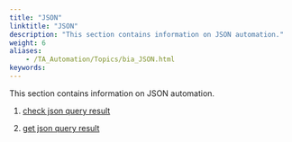 ```yaml
--- 
title: "JSON"
linktitle: "JSON"
description: "This section contains information on JSON automation."
weight: 6
aliases: 
    - /TA_Automation/Topics/bia_JSON.html
keywords: 
---
```


This section contains information on JSON automation.

1.  [check json query result](/automation-guide/action-based-testing-language/built-in-actions/system-actions/json/check-json-query-result)  

2.  [get json query result](/automation-guide/action-based-testing-language/built-in-actions/system-actions/json/get-json-query-result)  





